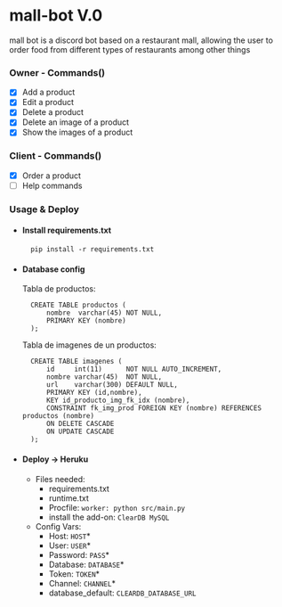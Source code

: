 # mall-bot V.0

mall bot is a discord bot based on a restaurant mall, allowing the user to order food from different types of restaurants among other things

### Owner - Commands()
- [x] Add a product
- [x] Edit a product
- [x] Delete a product
- [x] Delete an image of a product
- [x] Show the images of a product
### Client - Commands()
- [x] Order a product
- [ ] Help commands

### Usage & Deploy
* #### Install requirements.txt
        
        pip install -r requirements.txt
        
* #### Database config
    
    Tabla de productos:
    
        CREATE TABLE productos (
            nombre  varchar(45) NOT NULL,
            PRIMARY KEY (nombre)
        );
        
    Tabla de imagenes de un productos:

        CREATE TABLE imagenes (
            id     int(11)      NOT NULL AUTO_INCREMENT,
            nombre varchar(45)  NOT NULL,
            url    varchar(300) DEFAULT NULL,
            PRIMARY KEY (id,nombre),
            KEY id_producto_img_fk_idx (nombre),
            CONSTRAINT fk_img_prod FOREIGN KEY (nombre) REFERENCES productos (nombre) 
            ON DELETE CASCADE 
            ON UPDATE CASCADE
        );
* #### Deploy -> Heruku
    * Files needed:
        *    requirements.txt
        *    runtime.txt
        *    Procfile: `worker: python src/main.py`
        *    install the add-on: `ClearDB MySQL`
    * Config Vars:
        * Host: `HOST`*
        * User: `USER`*
        * Password: `PASS`*
        * Database: `DATABASE`*
        * Token: `TOKEN`*
        * Channel: `CHANNEL`*
        * database_default: `CLEARDB_DATABASE_URL`
